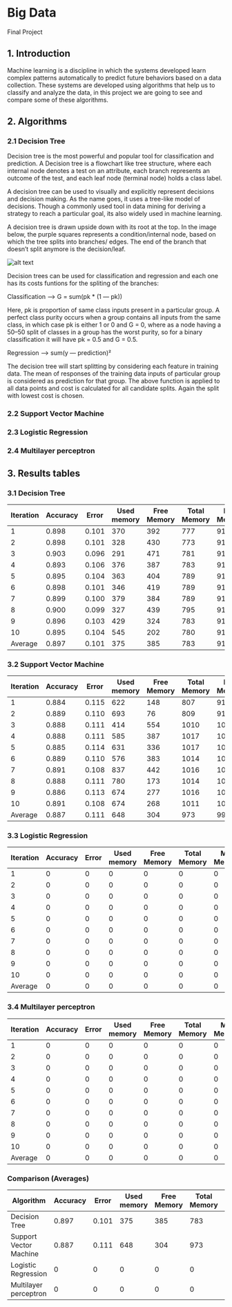 # Big Data
Final Project


## 1. Introduction

Machine learning is a discipline in which the systems developed learn complex patterns automatically to predict future behaviors
based on a data collection. These systems are developed using algorithms that help us to classify and analyze the data, in this 
project we are going to see and compare some of these algorithms. 

## 2. Algorithms
### 2.1 Decision Tree
Decision tree is the most powerful and popular tool for classification and prediction. A Decision tree is a flowchart like tree structure, where each internal node denotes a test on an attribute, each branch represents an outcome of the test, and each leaf node (terminal node) holds a class label.

A decision tree can be used to visually and explicitly represent decisions and decision making. As the name goes, it uses a tree-like model of decisions. Though a commonly used tool in data mining for deriving a strategy to reach a particular goal, its also widely used in machine learning.

A decision tree is drawn upside down with its root at the top. In the image below, the purple squares represents a condition/internal node, based on which the tree splits into branches/ edges. The end of the branch that doesn’t split anymore is the decision/leaf.

![alt text](https://cdn.analyticsvidhya.com/wp-content/uploads/2020/05/rfc_vs_dt11.png)

Decision trees can be used for classification and regression and each one has its costs funtions for the spliting of the branches:

Classification -->  G = sum(pk * (1 — pk))

Here, pk is proportion of same class inputs present in a particular group. A perfect class purity occurs when a group contains all inputs from the same class, in which case pk is either 1 or 0 and G = 0, where as a node having a 50–50 split of classes in a group has the worst purity, so for a binary classification it will have pk = 0.5 and G = 0.5.

Regression --> sum(y — prediction)²

The decision tree will start splitting by considering each feature in training data. The mean of responses of the training data inputs of particular group is considered as prediction for that group. The above function is applied to all data points and cost is calculated for all candidate splits. Again the split with lowest cost is chosen. 

### 2.2 Support Vector Machine


### 2.3 Logistic Regression



### 2.4 Multilayer perceptron



## 3. Results tables
### 3.1 Decision Tree
| Iteration | Accuracy | Error | Used memory | Free Memory | Total Memory | Max Memory | Time (seconds)
| ----------- | ----------- | ----------- | ----------- | ----------- | ----------- | ----------- | ----------- |
| 1 | 0.898 | 0.101 | 370 | 392 | 777 | 910 | 21.202 |
| 2 | 0.898 | 0.101 | 328 | 430 | 773 | 910 | 10.895 |
| 3 | 0.903 | 0.096 | 291 | 471 | 781 | 910 | 10.712 |
| 4 | 0.893 | 0.106 | 376 | 387 | 783 | 910 | 10.182 |
| 5 | 0.895 | 0.104 | 363 | 404 | 789 | 910 | 12.119 |
| 6 | 0.898 | 0.101 | 346 | 419 | 789 | 910 | 10.432 |
| 7 | 0.899 | 0.100 | 379 | 384 | 789 | 910 | 10.830 |
| 8 | 0.900 | 0.099 | 327 | 439 | 795 | 910 | 11.301 |
| 9 | 0.896 | 0.103 | 429 | 324 | 783 | 910 | 11.554 |
| 10 | 0.895 | 0.104 | 545 | 202 | 780 | 910 | 12.521 |
| Average | 0.897 | 0.101 | 375  | 385  | 783  | 910  | 12.174 |

### 3.2 Support Vector Machine
| Iteration | Accuracy | Error | Used memory | Free Memory | Total Memory | Max Memory | Time (seconds)
| ----------- | ----------- | ----------- | ----------- | ----------- | ----------- | ----------- | ----------- |
| 1 | 0.884 | 0.115 | 622 | 148 | 807 | 910 | 43.909 |
| 2 | 0.889 | 0.110 | 693 | 76 | 809 | 910 | 42.054 |
| 3 | 0.888 | 0.111 | 414 | 554 | 1010 | 1010 | 43.366 |
| 4 | 0.888 | 0.111 | 585 | 387 | 1017 | 1017 | 42.792 |
| 5 | 0.885 | 0.114 | 631 | 336 | 1017 | 1017 | 40.480 |
| 6 | 0.889 | 0.110 | 576 | 383 | 1014 | 1014 | 49.535 |
| 7 | 0.891 | 0.108 | 837 | 442 | 1016 | 1016 | 37.485 |
| 8 | 0.888 | 0.111 | 780 | 173 | 1014 | 1015 | 43.786 |
| 9 | 0.886 | 0.113 | 674 | 277 | 1016 | 1016 | 44.357 |
| 10 | 0.891 | 0.108 | 674 | 268 | 1011 | 1013 | 39.460 |
| Average | 0.887 | 0.111  | 648  | 304  | 973  | 994  | 42.722 |


### 3.3 Logistic Regression 
| Iteration | Accuracy | Error | Used memory | Free Memory | Total Memory | Max Memory | Time (seconds)
| ----------- | ----------- | ----------- | ----------- | ----------- | ----------- | ----------- | ----------- |
| 1	| 0 | 0 |	0 |	0 |	0 |	0 | 0 |
| 2	| 0 |	0 |	0	| 0 |	0 |	0 | 0 |
| 3 |	0	| 0 | 0	| 0 |	0 |	0 | 0 |
| 4 |	0 |	0 |	0 |	0 |	0 |	0 | 0 |
| 5	| 0	| 0	| 0 |	0 |	0 |	0 | 0 |
| 6	| 0	| 0	| 0	|	0 |	0 |	0 | 0 |
| 7	| 0 |	0 |	0 |	0 |	0 |	0 | 0 |
| 8	| 0 |	0 |	0 |	0 |	0 |	0 | 0 |
| 9	| 0 |	0 |	0 |	0 |	0 |	0 | 0 |
| 10 | 0 | 0 | 0 | 0 | 0 | 0 | 0 |
| Average | 0 | 0 | 0  | 0 | 0 | 0  | 0 |

### 3.4 Multilayer perceptron 

| Iteration | Accuracy | Error | Used memory | Free Memory | Total Memory | Max Memory | Time (seconds)
| ----------- | ----------- | ----------- | ----------- | ----------- | ----------- | ----------- | ----------- |
| 1 |	0	| 0 |	0 |	0 |	0 |	0 | 0 |
| 2 |	0 |	0 |	0 |	0 |	0 |	0 | 0 |
| 3 |	0 |	0	| 0 |	0 |	0 |	0 | 0 |
| 4 |	0 |	0 |	0 |	0 |	0 |	0 | 0 |
| 5 |	0	| 0	| 0 |	0 |	0 |	0 | 0 |
| 6	| 0	| 0	| 0 |	0 |	0 |	0 | 0 |
| 7	| 0	| 0	| 0 |	0 |	0 |	0 | 0 |
| 8 |	0	| 0	| 0 |	0 |	0 |	0 | 0 |
| 9	| 0 |	0 |	0 |	0 |	0 |	0 | 0 |
| 10 | 0 | 0 | 0 | 0 | 0 | 0 | 0 |
| Average |	0 |	0	| 0	|	0	| 0	| 0 | 0 |

### Comparison (Averages)
| Algorithm | Accuracy | Error | Used memory | Free Memory | Total Memory | Max Memory | Time (seconds)
| ----------- | ----------- | ----------- | ----------- | ----------- | ----------- | ----------- | ----------- |
| Decision Tree | 0.897 | 0.101 | 375  | 385  | 783  | 910  | 12.174 |
| Support Vector Machine |0.887 | 0.111  | 648  | 304  | 973  | 994  | 42.722 |
| Logistic Regression |	0 | 0 | 0 |	0 | 0 |	0 | 0 |
| Multilayer perceptron |	0 |	0 |	0 | 0 | 0 |	0 | 0 |
